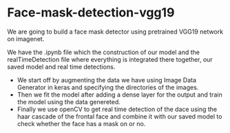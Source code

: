 # Face-mask-detection-vgg19
We are going to build a face mask detector using pretrained VGG19 network on imagenet.

We have the .ipynb file which the construction of our model and the realTimeDetection file where everything is integrated there together, our saved model and real time detections.

- We start off by augmenting the data we have using Image Data Generator in keras and specifying the directories of the images.
- Then we fit the model after adding a dense layer for the output and train the model using the data genereted.
- Finally we use openCV to get real time detection of the dace using the haar cascade of the frontal face and combine it with our saved model to check whether the face has a mask on or no.
